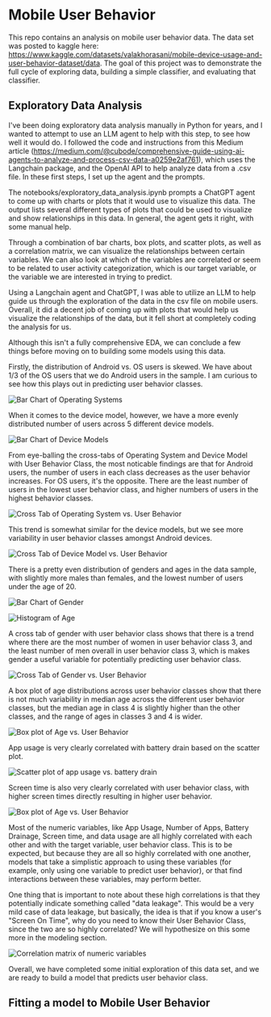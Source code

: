 # Mobile User Behavior
This repo contains an analysis on mobile user behavior data. The data set was posted to kaggle here: https://www.kaggle.com/datasets/valakhorasani/mobile-device-usage-and-user-behavior-dataset/data. The goal of this project was to demonstrate the full cycle of exploring data, building a simple classifier, and evaluating that classifier.

## Exploratory Data Analysis

I've been doing exploratory data analysis manually in Python for years, and I wanted to attempt to use an LLM agent to help with this step, to see how well it would do. I followed the code and instructions from this Medium article (https://medium.com/@cubode/comprehensive-guide-using-ai-agents-to-analyze-and-process-csv-data-a0259e2af761), which uses the Langchain package, and the OpenAI API to help analyze data from a .csv file. In these first steps, I set up the agent and the prompts.

The notebooks/exploratory_data_analysis.ipynb prompts a ChatGPT agent to come up with charts or plots that it would use to visualize this data. The output lists several different types of plots that could be used to visualize and show relationships in this data. In general, the agent gets it right, with some manual help.

Through a combination of bar charts, box plots, and scatter plots, as well as a correlation matrix, we can visualize the relationships between certain variables. We can also look at which of the variables are correlated or seem to be related to user activity categorization, which is our target variable, or the variable we are interested in trying to predict.

Using a Langchain agent and ChatGPT, I was able to utilize an LLM to help guide us through the exploration of the data in the csv file on mobile users. Overall, it did a decent job of coming up with plots that would help us visualize the relationships of the data, but it fell short at completely coding the analysis for us. 

Although this isn't a fully comprehensive EDA, we can conclude a few things before moving on to building some models using this data. 

Firstly, the distribution of Android vs. OS users is skewed. We have about 1/3 of the OS users that we do Android users in the sample. I am curious to see how this plays out in predicting user behavior classes. 

![Bar Chart of Operating Systems](images/operating_system_bar_chart.png)

When it comes to the device model, however, we have a more evenly distributed number of users across 5 different device models. 

![Bar Chart of Device Models](images/device_model_bar_chart.png)

From eye-balling the cross-tabs of Operating System and Device Model with User Behavior Class, the most noticable findings are that for Android users, the number of users in each class decreases as the user behavior increases. For OS users, it's the opposite. There are the least number of users in the lowest user behavior class, and higher numbers of users in the highest behavior classes. 

![Cross Tab of Operating System vs. User Behavior](images/operating_system_vs_user_behavior_cross_tab.png)

This trend is somewhat similar for the device models, but we see more variability in user behavior classes amongst Android devices. 

![Cross Tab of Device Model vs. User Behavior](images/device_model_vs_user_behavior_cross_tab.png)

There is a pretty even distribution of genders and ages in the data sample, with slightly more males than females, and the lowest number of users under the age of 20.

![Bar Chart of Gender](images/gender_bar_chart.png)

![Histogram of Age](images/age_distribution_hist.png)

A cross tab of gender with user behavior class shows that there is a trend where there are the most number of women in user behavior class 3, and the least number of men overall in user behavior class 3, which is makes gender a useful variable for potentially predicting user behavior class.

![Cross Tab of Gender vs. User Behavior](images/gender_vs_user_behavior_cross_tab.png)

A box plot of age distributions across user behavior classes show that there is not much variability in median age across the different user behavior classes, but the median age in class 4 is slightly higher than the other classes, and the range of ages in classes 3 and 4 is wider.

![Box plot of Age vs. User Behavior](images/age_vs_user_behavior_box_plot.png)

App usage is very clearly correlated with battery drain based on the scatter plot.

![Scatter plot of app usage vs. battery drain](images/app_usage_vs_battery_drain_scatterplot.png)

Screen time is also very clearly correlated with user behavior class, with higher screen times directly resulting in higher user behavior. 

![Box plot of Age vs. User Behavior](images/screen_time_vs_user_behavior_box_plot.png)

Most of the numeric variables, like App Usage, Number of Apps, Battery Drainage, Screen time, and data usage are all highly correlated with each other and with the target variable, user behavior class. This is to be expected, but because they are all so highly correlated with one another, models that take a simplistic approach to using these variables (for example, only using one variable to predict user behavior), or that find interactions between these variables, may perform better.

One thing that is important to note about these high correlations is that they potentially indicate something called "data leakage". This would be a very mild case of data leakage, but basically, the idea is that if you know a user's "Screen On Time", why do you need to know their User Behavior Class, since the two are so highly correlated? We will hypothesize on this some more in the modeling section.

![Correlation matrix of numeric variables](images/numeric_variable_corr_matrix.png)

Overall, we have completed some initial exploration of this data set, and we are ready to build a model that predicts user behavior class.

## Fitting a model to Mobile User Behavior

